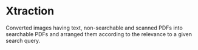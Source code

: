 # Xtraction

Converted images having text, non-searchable and scanned PDFs into searchable PDFs and arranged them according to the relevance to a given search query.
